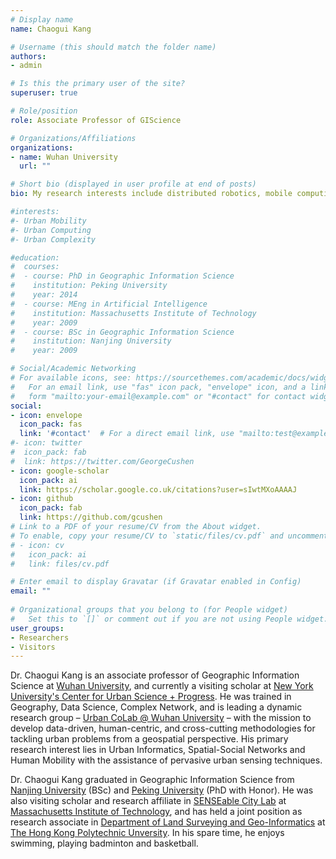 ```yaml
---
# Display name
name: Chaogui Kang

# Username (this should match the folder name)
authors:
- admin

# Is this the primary user of the site?
superuser: true

# Role/position
role: Associate Professor of GIScience

# Organizations/Affiliations
organizations:
- name: Wuhan University
  url: ""

# Short bio (displayed in user profile at end of posts)
bio: My research interests include distributed robotics, mobile computing and programmable matter.

#interests:
#- Urban Mobility
#- Urban Computing
#- Urban Complexity

#education:
#  courses:
#  - course: PhD in Geographic Information Science
#    institution: Peking University
#    year: 2014
#  - course: MEng in Artificial Intelligence
#    institution: Massachusetts Institute of Technology
#    year: 2009
#  - course: BSc in Geographic Information Science
#    institution: Nanjing University
#    year: 2009

# Social/Academic Networking
# For available icons, see: https://sourcethemes.com/academic/docs/widgets/#icons
#   For an email link, use "fas" icon pack, "envelope" icon, and a link in the
#   form "mailto:your-email@example.com" or "#contact" for contact widget.
social:
- icon: envelope
  icon_pack: fas
  link: '#contact'  # For a direct email link, use "mailto:test@example.org".
#- icon: twitter
#  icon_pack: fab
#  link: https://twitter.com/GeorgeCushen
- icon: google-scholar
  icon_pack: ai
  link: https://scholar.google.co.uk/citations?user=sIwtMXoAAAAJ
- icon: github
  icon_pack: fab
  link: https://github.com/gcushen
# Link to a PDF of your resume/CV from the About widget.
# To enable, copy your resume/CV to `static/files/cv.pdf` and uncomment the lines below.  
# - icon: cv
#   icon_pack: ai
#   link: files/cv.pdf

# Enter email to display Gravatar (if Gravatar enabled in Config)
email: ""
  
# Organizational groups that you belong to (for People widget)
#   Set this to `[]` or comment out if you are not using People widget.  
user_groups:
- Researchers
- Visitors
---
```


Dr. Chaogui Kang is an associate professor of Geographic Information Science at [Wuhan University](www.whu.edu.cn), and currently a visiting scholar at [New York University's Center for Urban Science + Progress](cusp.nyu.edu). He was trained in Geography, Data Science, Complex Network, and is leading a dynamic research group – [Urban CoLab @ Wuhan University](urbancolab.com) – with the mission to develop data-driven, human-centric, and cross-cutting methodologies for tackling urban problems from a geospatial perspective. His primary research interest lies in Urban Informatics, Spatial-Social Networks and Human Mobility with the assistance of pervasive urban sensing techniques.

Dr. Chaogui Kang graduated in Geographic Information Science from [Nanjing University](www.nju.edu.cn) (BSc) and [Peking University](www.pku.edu.cn) (PhD with Honor). He was also visiting scholar and research affiliate in [SENSEable City Lab](senseable.mit.edu.cn) at [Massachusetts Institute of Technology](www.mit.edu.cn), and has held a joint position as research associate in [Department of Land Surveying and Geo-Informatics](www.lsgi.polyu.edu.hk/) at [The Hong Kong Polytechnic Unversity](www.polyu.edu.hk). In his spare time, he enjoys swimming, playing badminton and basketball. 
